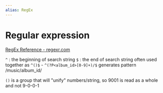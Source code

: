 ```yaml
---
alias: RegEx
---
```

# Regular expression

[RegEx Reference - regexr.com](https://regexr.com/)

`^` : the beginning of search string
`$` : the end of search string
often used together as `^()$` - `^(?P<album_id>[0-9]+)/$` generates pattern /music/album_id/

`()` is a group that will "unify" numbers/string, so 9001 is read as a whole and not 9-0-0-1